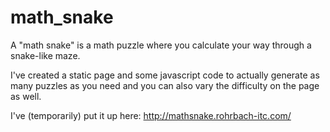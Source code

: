 # math_snake

A "math snake" is a math puzzle where you calculate your way through a snake-like maze.

I've created a static page and some javascript code to actually generate as many puzzles as you need and you can also vary the difficulty on the page as well. 

I've (temporarily) put it up here: http://mathsnake.rohrbach-itc.com/
